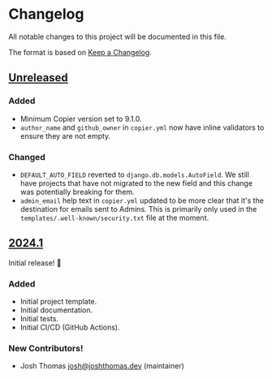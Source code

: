 # Changelog

All notable changes to this project will be documented in this file.

The format is based on [Keep a Changelog](https://keepachangelog.com/en/1.0.0/).

<!--
## [Version Number]

### Added
### Changed
### Deprecated
### Removed
### Fixed
### Security
-->

## [Unreleased]

### Added

- Minimum Copier version set to 9.1.0.
- `author_name` and `github_owner` in `copier.yml` now have inline validators to ensure they are not empty.

### Changed

- `DEFAULT_AUTO_FIELD` reverted to `django.db.models.AutoField`. We still have projects that have not migrated to the new field and this change was potentially breaking for them.
- `admin_email` help text in `copier.yml` updated to be more clear that it's the destination for emails sent to Admins. This is primarily only used in the `templates/.well-known/security.txt` file at the moment.

## [2024.1]

Initial release! 🎉

### Added

- Initial project template.
- Initial documentation.
- Initial tests.
- Initial CI/CD (GitHub Actions).

### New Contributors!

- Josh Thomas <josh@joshthomas.dev> (maintainer)

[unreleased]: https://github.com/westerveltco/django-twc-project/compare/v2024.1...HEAD
[2024.1]: https://github.com/westerveltco/django-simple-nav/releases/tag/v2024.1
